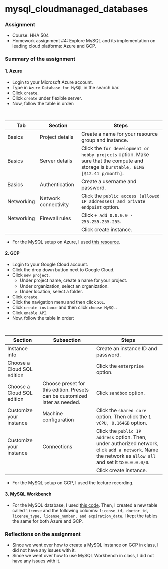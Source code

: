 # mysql_cloudmanaged_databases

### Assignment
- Course: HHA 504
- Homework assignment #4: Explore MySQL and its implementation on leading cloud platforms: Azure and GCP. 
  
### Summary of the assignment
#### 1. Azure
- Login to your Microsoft Azure account.
- Type in `Azure Database for MySQL` in the search bar.
- Click `create`.
- Click `create` under flexible server.
- Now, follow the table in order:
<br>

  | Tab | Section | Steps |
  | --- | --- | --- |
  | Basics | Project details | Create a name for your resource group and instance. |
  | Basics | Server details | Click the `for development or hobby projects` option. Make sure that the compute and storage is `burstable, B1MS [$12.41 p/month]`. |
  | Basics | Authentication | Create a username and password. |
  | Networking | Network connectivity | Click the `public access (allowed IP addresses) and private endpoint` option. |
  | Networking | Firewall rules | Click `+ Add 0.0.0.0 - 255.255.255.255`. |
  | | | Click create instance. |

- For the MySQL setup on Azure, I used [this resource](https://learn.microsoft.com/en-us/azure/mysql/flexible-server/connect-workbench).

#### 2. GCP
- Login to your Google Cloud account.
- Click the drop down button next to Google Cloud. 
- Click `new project`.
  - Under project name, create a name for your project.
  - Under organization, select an organization.
  - Under location, select a folder.
- Click `create`.
- Click the navigation menu and then click `SQL`.
- Click `create instance` and then click `choose MySQL`.
- Click `enable API`.
- Now, follow the table in order:
<br>

  | Section | Subsection | Steps |
  | --- | --- | --- |
  | Instance info | | Create an instance ID and password. |
  | Choose a Cloud SQL edition | | Click the `enterprise` option. |
  | Choose a Cloud SQL edition | Choose preset for this edition. Presets can be customized later as needed. | Click `sandbox` option. |
  | Customize your instance | Machine configuration | Click the `shared core` option. Then click the `1 vCPU, 0.164GB` option. |
  | Customize your instance | Connections | Click the `public IP address` option. Then, under authorized network, click `add a network`. Name the network as `allow all` and set it to `0.0.0.0/0`. |
  | | | Click create instance. |

- For the MySQL setup on GCP, I used the lecture recording.

#### 3. MySQL Workbench
- For the MySQL database, I used [this code](https://github.com/hantswilliams/HHA_504_2023/blob/main/WK4/code/1_n_create.sql). Then, I created a new table called `license` and the following columns: `license_id, doctor_id, license_type, license_number, and expiration_date`. I kept the tables the same for both Azure and GCP.
  
### Reflections on the assignment
- Since we went over how to create a MySQL instance on GCP in class, I did not have any issues with it.
- Since we went over how to use MySQL Workbench in class, I did not have any issues with it.
